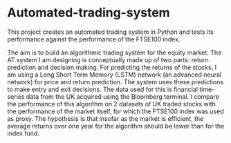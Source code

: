 # Automated-trading-system
This project creates an automated trading system in Python and tests its performance against the performance of the FTSE100 index.


The aim is to build an algorithmic trading system for the equity market. The AT system I am designing is conceptually made up of two parts: return prediction and decision making. For predicting the returns of the stocks, I am using a Long Short Term Memory (LSTM) network (an advanced neural network) for price and return prediction. The system uses these predictions to make entry and exit decisions. The data used for this is financial time-series data from the UK acquired using the Bloomberg terminal. I compare the performance of this algorithm on 2 datasets of UK traded stocks with the performance of the market itself, for which the FTSE100 index was used as proxy. The hypothesis is that insofar as the market is efficient, the average returns over one year for the algorithm should be lower than for the index fund.

